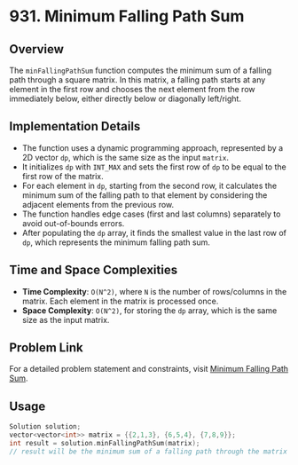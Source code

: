 # 931. Minimum Falling Path Sum

## Overview
The `minFallingPathSum` function computes the minimum sum of a falling path through a square matrix. In this matrix, a falling path starts at any element in the first row and chooses the next element from the row immediately below, either directly below or diagonally left/right.

## Implementation Details
- The function uses a dynamic programming approach, represented by a 2D vector `dp`, which is the same size as the input `matrix`.
- It initializes `dp` with `INT_MAX` and sets the first row of `dp` to be equal to the first row of the matrix.
- For each element in `dp`, starting from the second row, it calculates the minimum sum of the falling path to that element by considering the adjacent elements from the previous row.
- The function handles edge cases (first and last columns) separately to avoid out-of-bounds errors.
- After populating the `dp` array, it finds the smallest value in the last row of `dp`, which represents the minimum falling path sum.

## Time and Space Complexities
- **Time Complexity**: `O(N^2)`, where `N` is the number of rows/columns in the matrix. Each element in the matrix is processed once.
- **Space Complexity**: `O(N^2)`, for storing the `dp` array, which is the same size as the input matrix.

## Problem Link
For a detailed problem statement and constraints, visit [Minimum Falling Path Sum](https://leetcode.com/problems/minimum-falling-path-sum/?envType=daily-question&envId=2024-01-19).

## Usage
```cpp
Solution solution;
vector<vector<int>> matrix = {{2,1,3}, {6,5,4}, {7,8,9}};
int result = solution.minFallingPathSum(matrix);
// result will be the minimum sum of a falling path through the matrix
